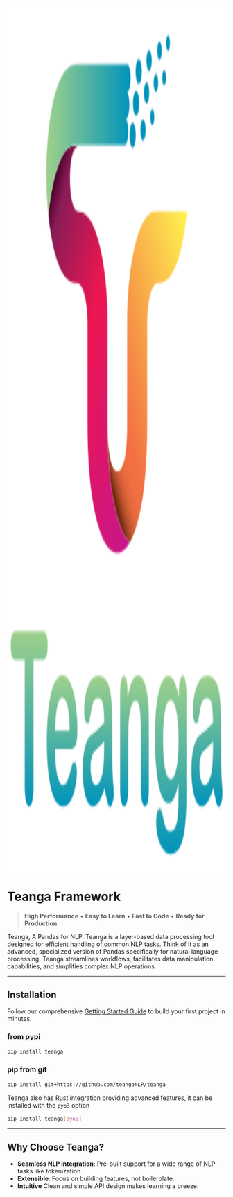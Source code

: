 # <img src="assets/images/teanga-logo.svg"  style="height:50vh;display:block;margin-left:auto;margin-right:auto"/>

# Teanga Framework

> **High Performance** • **Easy to Learn** • **Fast to Code** • **Ready for Production**


Teanga, A Pandas for NLP.  Teanga is a layer-based data processing tool designed for efficient handling of common NLP tasks. Think of it as an advanced, specialized version of Pandas specifically for natural language processing. Teanga streamlines workflows, facilitates data manipulation capabilities, and simplifies complex NLP operations.


---

## Installation

Follow our comprehensive [Getting Started Guide](tutorials/getting-started.md) to build your first project in minutes.

### from pypi
```bash
pip install teanga
``` 

### pip from git
```bash
pip install git+https://github.com/teangaNLP/teanga
```

Teanga also has Rust integration providing advanced features, it can be installed
with the `pyo3` option

```bash
pip install teanga[pyo3]
```

---

## Why Choose Teanga?

- **Seamless NLP integration**: Pre-built support for a wide range of NLP tasks like tokenization.
- **Extensible**: Focus on building features, not boilerplate.
- **Intuitive** Clean and simple API design makes learning a breeze.

